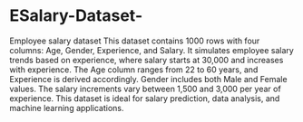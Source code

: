 # ESalary-Dataset-
Employee salary dataset 
This dataset contains 1000 rows with four columns: Age, Gender, Experience, and Salary. It simulates employee salary trends based on experience, where salary starts at 30,000 and increases with experience. The Age column ranges from 22 to 60 years, and Experience is derived accordingly. Gender includes both Male and Female values. The salary increments vary between 1,500 and 3,000 per year of experience. This dataset is ideal for salary prediction, data analysis, and machine learning applications.

